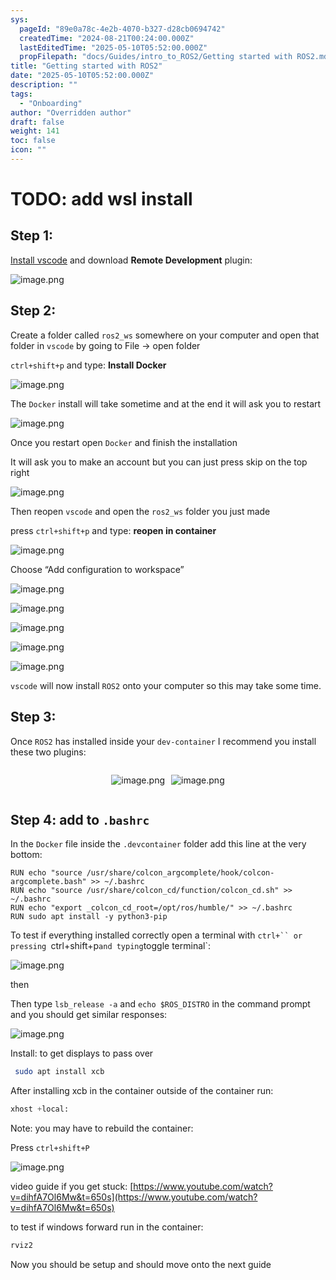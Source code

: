 ```yaml
---
sys:
  pageId: "89e0a78c-4e2b-4070-b327-d28cb0694742"
  createdTime: "2024-08-21T00:24:00.000Z"
  lastEditedTime: "2025-05-10T05:52:00.000Z"
  propFilepath: "docs/Guides/intro_to_ROS2/Getting started with ROS2.md"
title: "Getting started with ROS2"
date: "2025-05-10T05:52:00.000Z"
description: ""
tags:
  - "Onboarding"
author: "Overridden author"
draft: false
weight: 141
toc: false
icon: ""
---
```


# TODO: add wsl install

## Step 1:

[Install vscode](https://code.visualstudio.com/download) and download **Remote Development** plugin:

![image.png](https://prod-files-secure.s3.us-west-2.amazonaws.com/d518164a-d88e-44d1-a4ee-3adb3bd8bce0/efb52993-1881-4a40-b95e-6f020334f022/image.png?X-Amz-Algorithm=AWS4-HMAC-SHA256&X-Amz-Content-Sha256=UNSIGNED-PAYLOAD&X-Amz-Credential=ASIAZI2LB4665772VROF%2F20250619%2Fus-west-2%2Fs3%2Faws4_request&X-Amz-Date=20250619T004259Z&X-Amz-Expires=3600&X-Amz-Security-Token=IQoJb3JpZ2luX2VjELD%2F%2F%2F%2F%2F%2F%2F%2F%2F%2FwEaCXVzLXdlc3QtMiJHMEUCIQCJ5CUhHLNhR4eWVYLE%2BPb4P86%2FMgWlTAI9jUFjwHSM%2FQIge28VXpZN9j5XfSeJ6sdFOoozTBz%2BohM0O5%2FZfENkgFUqiAQImf%2F%2F%2F%2F%2F%2F%2F%2F%2F%2FARAAGgw2Mzc0MjMxODM4MDUiDPnOryBk2hCgO3kthircAxF5MnA0vX%2B2ZvqWsqy7Ez%2FcoygUGrVBW8%2BCI%2FJaiyy%2FvtXjt9wZUYFPxlGTlxwYVGf9%2Bwc2KmBgVxvWk3w6bMnHZICALKKVh2U3dSm5lgnnFtULxjqHghi7jsGlGpzpQqkbl68stzquWUnDhdVSV1jGCzFWRiB5OoNZk89jPTm3SBueoC0vXq9HCTJw58CEPkaHxbDioLAryASUgilVPrFyJgZvkE6755bISdJNf4wdF0p1GHjZdU3LS3oOCqvIskPundnq5h5%2FZH8pfZF9LbR6YddCRnNeV5%2BBpGmAM2NJRuJn2y5ER4X1gx1P%2BBtD2KrtB8wktxTEm8FdVL45ISbsmKrhuSa4c90cDRzfR2NxRo%2FDCOMDa4GzaT7%2BfS1XsgS1zkuqW24GN7aTPAgUJ%2BKjaR%2FszYmqrno4rHBi01Ve9%2Bo6iQBkhP398mDRIij0gHKrizj9bIb%2Fpb6by2NFKH2RnHcK6xJjq7qXWd24wqiI%2ByEVcEEoFZdzPyvJny4p%2BPXc0yu4WXqwKCmu5n9vLh9yEtwJoSzDmoHtwu5e%2B3rQqbCJboactvVi5F298v2MgSs4zYEZ9C7jSa%2BHgGfFHotVgTtzK%2BSg1l0kSdbvq9z52xpVbkb%2F2j2zTazoMJyhzcIGOqUB9qyg70K0%2FQcOfK2e6fN6KXiqzsgzcLjTrPzxHpxU7yDDRG4n7pYvkUB2EYl0irkiqE%2F7WqvjbuZXJYayZMs%2Bjp%2BC5N2itQ%2FWPSwNZygj4NHINZ9L%2BZSmOyj80LOGt%2Bh%2B0fJaTCZOv8e%2FCseplVHgM7Sjlfn1wr%2Feh4%2F2PY5hdW0Rl0pGum0z9FozgwS7pek1Hs1uRfVsIFaPZ0tMgZtI94k1Tn0f&X-Amz-Signature=8b09b9814ef991bcd62e049b469adbbbc853bdc0d2c6ca8357e8360d8fe2560f&X-Amz-SignedHeaders=host&x-amz-checksum-mode=ENABLED&x-id=GetObject)

## Step 2:

Create a folder called `ros2_ws` somewhere on your computer and open that folder in `vscode` by going to File → open folder 

`ctrl+shift+p` and type: **Install Docker**

![image.png](https://prod-files-secure.s3.us-west-2.amazonaws.com/d518164a-d88e-44d1-a4ee-3adb3bd8bce0/2269dc0e-1cd5-47ff-bceb-c04ad9b2eab0/image.png?X-Amz-Algorithm=AWS4-HMAC-SHA256&X-Amz-Content-Sha256=UNSIGNED-PAYLOAD&X-Amz-Credential=ASIAZI2LB4665772VROF%2F20250619%2Fus-west-2%2Fs3%2Faws4_request&X-Amz-Date=20250619T004259Z&X-Amz-Expires=3600&X-Amz-Security-Token=IQoJb3JpZ2luX2VjELD%2F%2F%2F%2F%2F%2F%2F%2F%2F%2FwEaCXVzLXdlc3QtMiJHMEUCIQCJ5CUhHLNhR4eWVYLE%2BPb4P86%2FMgWlTAI9jUFjwHSM%2FQIge28VXpZN9j5XfSeJ6sdFOoozTBz%2BohM0O5%2FZfENkgFUqiAQImf%2F%2F%2F%2F%2F%2F%2F%2F%2F%2FARAAGgw2Mzc0MjMxODM4MDUiDPnOryBk2hCgO3kthircAxF5MnA0vX%2B2ZvqWsqy7Ez%2FcoygUGrVBW8%2BCI%2FJaiyy%2FvtXjt9wZUYFPxlGTlxwYVGf9%2Bwc2KmBgVxvWk3w6bMnHZICALKKVh2U3dSm5lgnnFtULxjqHghi7jsGlGpzpQqkbl68stzquWUnDhdVSV1jGCzFWRiB5OoNZk89jPTm3SBueoC0vXq9HCTJw58CEPkaHxbDioLAryASUgilVPrFyJgZvkE6755bISdJNf4wdF0p1GHjZdU3LS3oOCqvIskPundnq5h5%2FZH8pfZF9LbR6YddCRnNeV5%2BBpGmAM2NJRuJn2y5ER4X1gx1P%2BBtD2KrtB8wktxTEm8FdVL45ISbsmKrhuSa4c90cDRzfR2NxRo%2FDCOMDa4GzaT7%2BfS1XsgS1zkuqW24GN7aTPAgUJ%2BKjaR%2FszYmqrno4rHBi01Ve9%2Bo6iQBkhP398mDRIij0gHKrizj9bIb%2Fpb6by2NFKH2RnHcK6xJjq7qXWd24wqiI%2ByEVcEEoFZdzPyvJny4p%2BPXc0yu4WXqwKCmu5n9vLh9yEtwJoSzDmoHtwu5e%2B3rQqbCJboactvVi5F298v2MgSs4zYEZ9C7jSa%2BHgGfFHotVgTtzK%2BSg1l0kSdbvq9z52xpVbkb%2F2j2zTazoMJyhzcIGOqUB9qyg70K0%2FQcOfK2e6fN6KXiqzsgzcLjTrPzxHpxU7yDDRG4n7pYvkUB2EYl0irkiqE%2F7WqvjbuZXJYayZMs%2Bjp%2BC5N2itQ%2FWPSwNZygj4NHINZ9L%2BZSmOyj80LOGt%2Bh%2B0fJaTCZOv8e%2FCseplVHgM7Sjlfn1wr%2Feh4%2F2PY5hdW0Rl0pGum0z9FozgwS7pek1Hs1uRfVsIFaPZ0tMgZtI94k1Tn0f&X-Amz-Signature=83282af89bdc86b7d2bb13dfc4e1a9dbf30d0f6704d8df41b0892d601fa0cd95&X-Amz-SignedHeaders=host&x-amz-checksum-mode=ENABLED&x-id=GetObject)

The `Docker` install will take sometime and at the end it will ask you to restart

![image.png](https://prod-files-secure.s3.us-west-2.amazonaws.com/d518164a-d88e-44d1-a4ee-3adb3bd8bce0/ed233f78-be33-4b1f-b89c-9c346c0e961e/image.png?X-Amz-Algorithm=AWS4-HMAC-SHA256&X-Amz-Content-Sha256=UNSIGNED-PAYLOAD&X-Amz-Credential=ASIAZI2LB4665772VROF%2F20250619%2Fus-west-2%2Fs3%2Faws4_request&X-Amz-Date=20250619T004259Z&X-Amz-Expires=3600&X-Amz-Security-Token=IQoJb3JpZ2luX2VjELD%2F%2F%2F%2F%2F%2F%2F%2F%2F%2FwEaCXVzLXdlc3QtMiJHMEUCIQCJ5CUhHLNhR4eWVYLE%2BPb4P86%2FMgWlTAI9jUFjwHSM%2FQIge28VXpZN9j5XfSeJ6sdFOoozTBz%2BohM0O5%2FZfENkgFUqiAQImf%2F%2F%2F%2F%2F%2F%2F%2F%2F%2FARAAGgw2Mzc0MjMxODM4MDUiDPnOryBk2hCgO3kthircAxF5MnA0vX%2B2ZvqWsqy7Ez%2FcoygUGrVBW8%2BCI%2FJaiyy%2FvtXjt9wZUYFPxlGTlxwYVGf9%2Bwc2KmBgVxvWk3w6bMnHZICALKKVh2U3dSm5lgnnFtULxjqHghi7jsGlGpzpQqkbl68stzquWUnDhdVSV1jGCzFWRiB5OoNZk89jPTm3SBueoC0vXq9HCTJw58CEPkaHxbDioLAryASUgilVPrFyJgZvkE6755bISdJNf4wdF0p1GHjZdU3LS3oOCqvIskPundnq5h5%2FZH8pfZF9LbR6YddCRnNeV5%2BBpGmAM2NJRuJn2y5ER4X1gx1P%2BBtD2KrtB8wktxTEm8FdVL45ISbsmKrhuSa4c90cDRzfR2NxRo%2FDCOMDa4GzaT7%2BfS1XsgS1zkuqW24GN7aTPAgUJ%2BKjaR%2FszYmqrno4rHBi01Ve9%2Bo6iQBkhP398mDRIij0gHKrizj9bIb%2Fpb6by2NFKH2RnHcK6xJjq7qXWd24wqiI%2ByEVcEEoFZdzPyvJny4p%2BPXc0yu4WXqwKCmu5n9vLh9yEtwJoSzDmoHtwu5e%2B3rQqbCJboactvVi5F298v2MgSs4zYEZ9C7jSa%2BHgGfFHotVgTtzK%2BSg1l0kSdbvq9z52xpVbkb%2F2j2zTazoMJyhzcIGOqUB9qyg70K0%2FQcOfK2e6fN6KXiqzsgzcLjTrPzxHpxU7yDDRG4n7pYvkUB2EYl0irkiqE%2F7WqvjbuZXJYayZMs%2Bjp%2BC5N2itQ%2FWPSwNZygj4NHINZ9L%2BZSmOyj80LOGt%2Bh%2B0fJaTCZOv8e%2FCseplVHgM7Sjlfn1wr%2Feh4%2F2PY5hdW0Rl0pGum0z9FozgwS7pek1Hs1uRfVsIFaPZ0tMgZtI94k1Tn0f&X-Amz-Signature=4efedd51d5b55112655e759500846b11f42e074fb5300db882b88c16485d8e57&X-Amz-SignedHeaders=host&x-amz-checksum-mode=ENABLED&x-id=GetObject)

Once you restart open `Docker` and finish the installation

It will ask you to make an account but you can just press skip on the top right

![image.png](https://prod-files-secure.s3.us-west-2.amazonaws.com/d518164a-d88e-44d1-a4ee-3adb3bd8bce0/21010ad9-1659-4fd9-9f59-9932a09b2a3d/image.png?X-Amz-Algorithm=AWS4-HMAC-SHA256&X-Amz-Content-Sha256=UNSIGNED-PAYLOAD&X-Amz-Credential=ASIAZI2LB4665772VROF%2F20250619%2Fus-west-2%2Fs3%2Faws4_request&X-Amz-Date=20250619T004259Z&X-Amz-Expires=3600&X-Amz-Security-Token=IQoJb3JpZ2luX2VjELD%2F%2F%2F%2F%2F%2F%2F%2F%2F%2FwEaCXVzLXdlc3QtMiJHMEUCIQCJ5CUhHLNhR4eWVYLE%2BPb4P86%2FMgWlTAI9jUFjwHSM%2FQIge28VXpZN9j5XfSeJ6sdFOoozTBz%2BohM0O5%2FZfENkgFUqiAQImf%2F%2F%2F%2F%2F%2F%2F%2F%2F%2FARAAGgw2Mzc0MjMxODM4MDUiDPnOryBk2hCgO3kthircAxF5MnA0vX%2B2ZvqWsqy7Ez%2FcoygUGrVBW8%2BCI%2FJaiyy%2FvtXjt9wZUYFPxlGTlxwYVGf9%2Bwc2KmBgVxvWk3w6bMnHZICALKKVh2U3dSm5lgnnFtULxjqHghi7jsGlGpzpQqkbl68stzquWUnDhdVSV1jGCzFWRiB5OoNZk89jPTm3SBueoC0vXq9HCTJw58CEPkaHxbDioLAryASUgilVPrFyJgZvkE6755bISdJNf4wdF0p1GHjZdU3LS3oOCqvIskPundnq5h5%2FZH8pfZF9LbR6YddCRnNeV5%2BBpGmAM2NJRuJn2y5ER4X1gx1P%2BBtD2KrtB8wktxTEm8FdVL45ISbsmKrhuSa4c90cDRzfR2NxRo%2FDCOMDa4GzaT7%2BfS1XsgS1zkuqW24GN7aTPAgUJ%2BKjaR%2FszYmqrno4rHBi01Ve9%2Bo6iQBkhP398mDRIij0gHKrizj9bIb%2Fpb6by2NFKH2RnHcK6xJjq7qXWd24wqiI%2ByEVcEEoFZdzPyvJny4p%2BPXc0yu4WXqwKCmu5n9vLh9yEtwJoSzDmoHtwu5e%2B3rQqbCJboactvVi5F298v2MgSs4zYEZ9C7jSa%2BHgGfFHotVgTtzK%2BSg1l0kSdbvq9z52xpVbkb%2F2j2zTazoMJyhzcIGOqUB9qyg70K0%2FQcOfK2e6fN6KXiqzsgzcLjTrPzxHpxU7yDDRG4n7pYvkUB2EYl0irkiqE%2F7WqvjbuZXJYayZMs%2Bjp%2BC5N2itQ%2FWPSwNZygj4NHINZ9L%2BZSmOyj80LOGt%2Bh%2B0fJaTCZOv8e%2FCseplVHgM7Sjlfn1wr%2Feh4%2F2PY5hdW0Rl0pGum0z9FozgwS7pek1Hs1uRfVsIFaPZ0tMgZtI94k1Tn0f&X-Amz-Signature=145636d0e45897542a33e87f819739479d896b64be649e4c5784251ac90a4b7d&X-Amz-SignedHeaders=host&x-amz-checksum-mode=ENABLED&x-id=GetObject)

Then reopen `vscode` and open the `ros2_ws` folder you just made

press `ctrl+shift+p` and type: **reopen in container**

![image.png](https://prod-files-secure.s3.us-west-2.amazonaws.com/d518164a-d88e-44d1-a4ee-3adb3bd8bce0/4e93b8c2-41ad-488c-8095-c74205196118/image.png?X-Amz-Algorithm=AWS4-HMAC-SHA256&X-Amz-Content-Sha256=UNSIGNED-PAYLOAD&X-Amz-Credential=ASIAZI2LB4665772VROF%2F20250619%2Fus-west-2%2Fs3%2Faws4_request&X-Amz-Date=20250619T004259Z&X-Amz-Expires=3600&X-Amz-Security-Token=IQoJb3JpZ2luX2VjELD%2F%2F%2F%2F%2F%2F%2F%2F%2F%2FwEaCXVzLXdlc3QtMiJHMEUCIQCJ5CUhHLNhR4eWVYLE%2BPb4P86%2FMgWlTAI9jUFjwHSM%2FQIge28VXpZN9j5XfSeJ6sdFOoozTBz%2BohM0O5%2FZfENkgFUqiAQImf%2F%2F%2F%2F%2F%2F%2F%2F%2F%2FARAAGgw2Mzc0MjMxODM4MDUiDPnOryBk2hCgO3kthircAxF5MnA0vX%2B2ZvqWsqy7Ez%2FcoygUGrVBW8%2BCI%2FJaiyy%2FvtXjt9wZUYFPxlGTlxwYVGf9%2Bwc2KmBgVxvWk3w6bMnHZICALKKVh2U3dSm5lgnnFtULxjqHghi7jsGlGpzpQqkbl68stzquWUnDhdVSV1jGCzFWRiB5OoNZk89jPTm3SBueoC0vXq9HCTJw58CEPkaHxbDioLAryASUgilVPrFyJgZvkE6755bISdJNf4wdF0p1GHjZdU3LS3oOCqvIskPundnq5h5%2FZH8pfZF9LbR6YddCRnNeV5%2BBpGmAM2NJRuJn2y5ER4X1gx1P%2BBtD2KrtB8wktxTEm8FdVL45ISbsmKrhuSa4c90cDRzfR2NxRo%2FDCOMDa4GzaT7%2BfS1XsgS1zkuqW24GN7aTPAgUJ%2BKjaR%2FszYmqrno4rHBi01Ve9%2Bo6iQBkhP398mDRIij0gHKrizj9bIb%2Fpb6by2NFKH2RnHcK6xJjq7qXWd24wqiI%2ByEVcEEoFZdzPyvJny4p%2BPXc0yu4WXqwKCmu5n9vLh9yEtwJoSzDmoHtwu5e%2B3rQqbCJboactvVi5F298v2MgSs4zYEZ9C7jSa%2BHgGfFHotVgTtzK%2BSg1l0kSdbvq9z52xpVbkb%2F2j2zTazoMJyhzcIGOqUB9qyg70K0%2FQcOfK2e6fN6KXiqzsgzcLjTrPzxHpxU7yDDRG4n7pYvkUB2EYl0irkiqE%2F7WqvjbuZXJYayZMs%2Bjp%2BC5N2itQ%2FWPSwNZygj4NHINZ9L%2BZSmOyj80LOGt%2Bh%2B0fJaTCZOv8e%2FCseplVHgM7Sjlfn1wr%2Feh4%2F2PY5hdW0Rl0pGum0z9FozgwS7pek1Hs1uRfVsIFaPZ0tMgZtI94k1Tn0f&X-Amz-Signature=2ac7ededa2b3699b457da6371ce47ffd73de9d827f72a21c4e413379a6315564&X-Amz-SignedHeaders=host&x-amz-checksum-mode=ENABLED&x-id=GetObject)

Choose “Add configuration to workspace”

![image.png](https://prod-files-secure.s3.us-west-2.amazonaws.com/d518164a-d88e-44d1-a4ee-3adb3bd8bce0/9560b282-5060-4989-ba37-97e7b2c22476/image.png?X-Amz-Algorithm=AWS4-HMAC-SHA256&X-Amz-Content-Sha256=UNSIGNED-PAYLOAD&X-Amz-Credential=ASIAZI2LB4665772VROF%2F20250619%2Fus-west-2%2Fs3%2Faws4_request&X-Amz-Date=20250619T004259Z&X-Amz-Expires=3600&X-Amz-Security-Token=IQoJb3JpZ2luX2VjELD%2F%2F%2F%2F%2F%2F%2F%2F%2F%2FwEaCXVzLXdlc3QtMiJHMEUCIQCJ5CUhHLNhR4eWVYLE%2BPb4P86%2FMgWlTAI9jUFjwHSM%2FQIge28VXpZN9j5XfSeJ6sdFOoozTBz%2BohM0O5%2FZfENkgFUqiAQImf%2F%2F%2F%2F%2F%2F%2F%2F%2F%2FARAAGgw2Mzc0MjMxODM4MDUiDPnOryBk2hCgO3kthircAxF5MnA0vX%2B2ZvqWsqy7Ez%2FcoygUGrVBW8%2BCI%2FJaiyy%2FvtXjt9wZUYFPxlGTlxwYVGf9%2Bwc2KmBgVxvWk3w6bMnHZICALKKVh2U3dSm5lgnnFtULxjqHghi7jsGlGpzpQqkbl68stzquWUnDhdVSV1jGCzFWRiB5OoNZk89jPTm3SBueoC0vXq9HCTJw58CEPkaHxbDioLAryASUgilVPrFyJgZvkE6755bISdJNf4wdF0p1GHjZdU3LS3oOCqvIskPundnq5h5%2FZH8pfZF9LbR6YddCRnNeV5%2BBpGmAM2NJRuJn2y5ER4X1gx1P%2BBtD2KrtB8wktxTEm8FdVL45ISbsmKrhuSa4c90cDRzfR2NxRo%2FDCOMDa4GzaT7%2BfS1XsgS1zkuqW24GN7aTPAgUJ%2BKjaR%2FszYmqrno4rHBi01Ve9%2Bo6iQBkhP398mDRIij0gHKrizj9bIb%2Fpb6by2NFKH2RnHcK6xJjq7qXWd24wqiI%2ByEVcEEoFZdzPyvJny4p%2BPXc0yu4WXqwKCmu5n9vLh9yEtwJoSzDmoHtwu5e%2B3rQqbCJboactvVi5F298v2MgSs4zYEZ9C7jSa%2BHgGfFHotVgTtzK%2BSg1l0kSdbvq9z52xpVbkb%2F2j2zTazoMJyhzcIGOqUB9qyg70K0%2FQcOfK2e6fN6KXiqzsgzcLjTrPzxHpxU7yDDRG4n7pYvkUB2EYl0irkiqE%2F7WqvjbuZXJYayZMs%2Bjp%2BC5N2itQ%2FWPSwNZygj4NHINZ9L%2BZSmOyj80LOGt%2Bh%2B0fJaTCZOv8e%2FCseplVHgM7Sjlfn1wr%2Feh4%2F2PY5hdW0Rl0pGum0z9FozgwS7pek1Hs1uRfVsIFaPZ0tMgZtI94k1Tn0f&X-Amz-Signature=a8e6bb4a1add7ca4bfd38c979a71507e25bc77205f1b3bb2dacf7a598fd99429&X-Amz-SignedHeaders=host&x-amz-checksum-mode=ENABLED&x-id=GetObject)

![image.png](https://prod-files-secure.s3.us-west-2.amazonaws.com/d518164a-d88e-44d1-a4ee-3adb3bd8bce0/2ee63f81-886b-48e8-a553-dc6e5eac99e4/image.png?X-Amz-Algorithm=AWS4-HMAC-SHA256&X-Amz-Content-Sha256=UNSIGNED-PAYLOAD&X-Amz-Credential=ASIAZI2LB4665772VROF%2F20250619%2Fus-west-2%2Fs3%2Faws4_request&X-Amz-Date=20250619T004259Z&X-Amz-Expires=3600&X-Amz-Security-Token=IQoJb3JpZ2luX2VjELD%2F%2F%2F%2F%2F%2F%2F%2F%2F%2FwEaCXVzLXdlc3QtMiJHMEUCIQCJ5CUhHLNhR4eWVYLE%2BPb4P86%2FMgWlTAI9jUFjwHSM%2FQIge28VXpZN9j5XfSeJ6sdFOoozTBz%2BohM0O5%2FZfENkgFUqiAQImf%2F%2F%2F%2F%2F%2F%2F%2F%2F%2FARAAGgw2Mzc0MjMxODM4MDUiDPnOryBk2hCgO3kthircAxF5MnA0vX%2B2ZvqWsqy7Ez%2FcoygUGrVBW8%2BCI%2FJaiyy%2FvtXjt9wZUYFPxlGTlxwYVGf9%2Bwc2KmBgVxvWk3w6bMnHZICALKKVh2U3dSm5lgnnFtULxjqHghi7jsGlGpzpQqkbl68stzquWUnDhdVSV1jGCzFWRiB5OoNZk89jPTm3SBueoC0vXq9HCTJw58CEPkaHxbDioLAryASUgilVPrFyJgZvkE6755bISdJNf4wdF0p1GHjZdU3LS3oOCqvIskPundnq5h5%2FZH8pfZF9LbR6YddCRnNeV5%2BBpGmAM2NJRuJn2y5ER4X1gx1P%2BBtD2KrtB8wktxTEm8FdVL45ISbsmKrhuSa4c90cDRzfR2NxRo%2FDCOMDa4GzaT7%2BfS1XsgS1zkuqW24GN7aTPAgUJ%2BKjaR%2FszYmqrno4rHBi01Ve9%2Bo6iQBkhP398mDRIij0gHKrizj9bIb%2Fpb6by2NFKH2RnHcK6xJjq7qXWd24wqiI%2ByEVcEEoFZdzPyvJny4p%2BPXc0yu4WXqwKCmu5n9vLh9yEtwJoSzDmoHtwu5e%2B3rQqbCJboactvVi5F298v2MgSs4zYEZ9C7jSa%2BHgGfFHotVgTtzK%2BSg1l0kSdbvq9z52xpVbkb%2F2j2zTazoMJyhzcIGOqUB9qyg70K0%2FQcOfK2e6fN6KXiqzsgzcLjTrPzxHpxU7yDDRG4n7pYvkUB2EYl0irkiqE%2F7WqvjbuZXJYayZMs%2Bjp%2BC5N2itQ%2FWPSwNZygj4NHINZ9L%2BZSmOyj80LOGt%2Bh%2B0fJaTCZOv8e%2FCseplVHgM7Sjlfn1wr%2Feh4%2F2PY5hdW0Rl0pGum0z9FozgwS7pek1Hs1uRfVsIFaPZ0tMgZtI94k1Tn0f&X-Amz-Signature=213da26e9eb8a3bb2b6674411f23c2ed3e0af0e55f2136cfb0e0a67bdabda433&X-Amz-SignedHeaders=host&x-amz-checksum-mode=ENABLED&x-id=GetObject)

![image.png](https://prod-files-secure.s3.us-west-2.amazonaws.com/d518164a-d88e-44d1-a4ee-3adb3bd8bce0/ae1580b2-b048-407e-aed9-b584224a7a04/image.png?X-Amz-Algorithm=AWS4-HMAC-SHA256&X-Amz-Content-Sha256=UNSIGNED-PAYLOAD&X-Amz-Credential=ASIAZI2LB4665772VROF%2F20250619%2Fus-west-2%2Fs3%2Faws4_request&X-Amz-Date=20250619T004259Z&X-Amz-Expires=3600&X-Amz-Security-Token=IQoJb3JpZ2luX2VjELD%2F%2F%2F%2F%2F%2F%2F%2F%2F%2FwEaCXVzLXdlc3QtMiJHMEUCIQCJ5CUhHLNhR4eWVYLE%2BPb4P86%2FMgWlTAI9jUFjwHSM%2FQIge28VXpZN9j5XfSeJ6sdFOoozTBz%2BohM0O5%2FZfENkgFUqiAQImf%2F%2F%2F%2F%2F%2F%2F%2F%2F%2FARAAGgw2Mzc0MjMxODM4MDUiDPnOryBk2hCgO3kthircAxF5MnA0vX%2B2ZvqWsqy7Ez%2FcoygUGrVBW8%2BCI%2FJaiyy%2FvtXjt9wZUYFPxlGTlxwYVGf9%2Bwc2KmBgVxvWk3w6bMnHZICALKKVh2U3dSm5lgnnFtULxjqHghi7jsGlGpzpQqkbl68stzquWUnDhdVSV1jGCzFWRiB5OoNZk89jPTm3SBueoC0vXq9HCTJw58CEPkaHxbDioLAryASUgilVPrFyJgZvkE6755bISdJNf4wdF0p1GHjZdU3LS3oOCqvIskPundnq5h5%2FZH8pfZF9LbR6YddCRnNeV5%2BBpGmAM2NJRuJn2y5ER4X1gx1P%2BBtD2KrtB8wktxTEm8FdVL45ISbsmKrhuSa4c90cDRzfR2NxRo%2FDCOMDa4GzaT7%2BfS1XsgS1zkuqW24GN7aTPAgUJ%2BKjaR%2FszYmqrno4rHBi01Ve9%2Bo6iQBkhP398mDRIij0gHKrizj9bIb%2Fpb6by2NFKH2RnHcK6xJjq7qXWd24wqiI%2ByEVcEEoFZdzPyvJny4p%2BPXc0yu4WXqwKCmu5n9vLh9yEtwJoSzDmoHtwu5e%2B3rQqbCJboactvVi5F298v2MgSs4zYEZ9C7jSa%2BHgGfFHotVgTtzK%2BSg1l0kSdbvq9z52xpVbkb%2F2j2zTazoMJyhzcIGOqUB9qyg70K0%2FQcOfK2e6fN6KXiqzsgzcLjTrPzxHpxU7yDDRG4n7pYvkUB2EYl0irkiqE%2F7WqvjbuZXJYayZMs%2Bjp%2BC5N2itQ%2FWPSwNZygj4NHINZ9L%2BZSmOyj80LOGt%2Bh%2B0fJaTCZOv8e%2FCseplVHgM7Sjlfn1wr%2Feh4%2F2PY5hdW0Rl0pGum0z9FozgwS7pek1Hs1uRfVsIFaPZ0tMgZtI94k1Tn0f&X-Amz-Signature=6d1f489cc1d3f300296d15aa9b2ee58d00b57ab4b4475216000c44db76ecbbb8&X-Amz-SignedHeaders=host&x-amz-checksum-mode=ENABLED&x-id=GetObject)

![image.png](https://prod-files-secure.s3.us-west-2.amazonaws.com/d518164a-d88e-44d1-a4ee-3adb3bd8bce0/53255b28-f75e-430f-b9e3-c0ac8577e42b/image.png?X-Amz-Algorithm=AWS4-HMAC-SHA256&X-Amz-Content-Sha256=UNSIGNED-PAYLOAD&X-Amz-Credential=ASIAZI2LB4665772VROF%2F20250619%2Fus-west-2%2Fs3%2Faws4_request&X-Amz-Date=20250619T004259Z&X-Amz-Expires=3600&X-Amz-Security-Token=IQoJb3JpZ2luX2VjELD%2F%2F%2F%2F%2F%2F%2F%2F%2F%2FwEaCXVzLXdlc3QtMiJHMEUCIQCJ5CUhHLNhR4eWVYLE%2BPb4P86%2FMgWlTAI9jUFjwHSM%2FQIge28VXpZN9j5XfSeJ6sdFOoozTBz%2BohM0O5%2FZfENkgFUqiAQImf%2F%2F%2F%2F%2F%2F%2F%2F%2F%2FARAAGgw2Mzc0MjMxODM4MDUiDPnOryBk2hCgO3kthircAxF5MnA0vX%2B2ZvqWsqy7Ez%2FcoygUGrVBW8%2BCI%2FJaiyy%2FvtXjt9wZUYFPxlGTlxwYVGf9%2Bwc2KmBgVxvWk3w6bMnHZICALKKVh2U3dSm5lgnnFtULxjqHghi7jsGlGpzpQqkbl68stzquWUnDhdVSV1jGCzFWRiB5OoNZk89jPTm3SBueoC0vXq9HCTJw58CEPkaHxbDioLAryASUgilVPrFyJgZvkE6755bISdJNf4wdF0p1GHjZdU3LS3oOCqvIskPundnq5h5%2FZH8pfZF9LbR6YddCRnNeV5%2BBpGmAM2NJRuJn2y5ER4X1gx1P%2BBtD2KrtB8wktxTEm8FdVL45ISbsmKrhuSa4c90cDRzfR2NxRo%2FDCOMDa4GzaT7%2BfS1XsgS1zkuqW24GN7aTPAgUJ%2BKjaR%2FszYmqrno4rHBi01Ve9%2Bo6iQBkhP398mDRIij0gHKrizj9bIb%2Fpb6by2NFKH2RnHcK6xJjq7qXWd24wqiI%2ByEVcEEoFZdzPyvJny4p%2BPXc0yu4WXqwKCmu5n9vLh9yEtwJoSzDmoHtwu5e%2B3rQqbCJboactvVi5F298v2MgSs4zYEZ9C7jSa%2BHgGfFHotVgTtzK%2BSg1l0kSdbvq9z52xpVbkb%2F2j2zTazoMJyhzcIGOqUB9qyg70K0%2FQcOfK2e6fN6KXiqzsgzcLjTrPzxHpxU7yDDRG4n7pYvkUB2EYl0irkiqE%2F7WqvjbuZXJYayZMs%2Bjp%2BC5N2itQ%2FWPSwNZygj4NHINZ9L%2BZSmOyj80LOGt%2Bh%2B0fJaTCZOv8e%2FCseplVHgM7Sjlfn1wr%2Feh4%2F2PY5hdW0Rl0pGum0z9FozgwS7pek1Hs1uRfVsIFaPZ0tMgZtI94k1Tn0f&X-Amz-Signature=4aef9cfb80e34ce86ce0057aa9377da62d2af3c81577662c5e6d151cc748f44a&X-Amz-SignedHeaders=host&x-amz-checksum-mode=ENABLED&x-id=GetObject)

![image.png](https://prod-files-secure.s3.us-west-2.amazonaws.com/d518164a-d88e-44d1-a4ee-3adb3bd8bce0/7c562767-5af9-4ffb-97d1-327bcdf4ee00/image.png?X-Amz-Algorithm=AWS4-HMAC-SHA256&X-Amz-Content-Sha256=UNSIGNED-PAYLOAD&X-Amz-Credential=ASIAZI2LB4665772VROF%2F20250619%2Fus-west-2%2Fs3%2Faws4_request&X-Amz-Date=20250619T004259Z&X-Amz-Expires=3600&X-Amz-Security-Token=IQoJb3JpZ2luX2VjELD%2F%2F%2F%2F%2F%2F%2F%2F%2F%2FwEaCXVzLXdlc3QtMiJHMEUCIQCJ5CUhHLNhR4eWVYLE%2BPb4P86%2FMgWlTAI9jUFjwHSM%2FQIge28VXpZN9j5XfSeJ6sdFOoozTBz%2BohM0O5%2FZfENkgFUqiAQImf%2F%2F%2F%2F%2F%2F%2F%2F%2F%2FARAAGgw2Mzc0MjMxODM4MDUiDPnOryBk2hCgO3kthircAxF5MnA0vX%2B2ZvqWsqy7Ez%2FcoygUGrVBW8%2BCI%2FJaiyy%2FvtXjt9wZUYFPxlGTlxwYVGf9%2Bwc2KmBgVxvWk3w6bMnHZICALKKVh2U3dSm5lgnnFtULxjqHghi7jsGlGpzpQqkbl68stzquWUnDhdVSV1jGCzFWRiB5OoNZk89jPTm3SBueoC0vXq9HCTJw58CEPkaHxbDioLAryASUgilVPrFyJgZvkE6755bISdJNf4wdF0p1GHjZdU3LS3oOCqvIskPundnq5h5%2FZH8pfZF9LbR6YddCRnNeV5%2BBpGmAM2NJRuJn2y5ER4X1gx1P%2BBtD2KrtB8wktxTEm8FdVL45ISbsmKrhuSa4c90cDRzfR2NxRo%2FDCOMDa4GzaT7%2BfS1XsgS1zkuqW24GN7aTPAgUJ%2BKjaR%2FszYmqrno4rHBi01Ve9%2Bo6iQBkhP398mDRIij0gHKrizj9bIb%2Fpb6by2NFKH2RnHcK6xJjq7qXWd24wqiI%2ByEVcEEoFZdzPyvJny4p%2BPXc0yu4WXqwKCmu5n9vLh9yEtwJoSzDmoHtwu5e%2B3rQqbCJboactvVi5F298v2MgSs4zYEZ9C7jSa%2BHgGfFHotVgTtzK%2BSg1l0kSdbvq9z52xpVbkb%2F2j2zTazoMJyhzcIGOqUB9qyg70K0%2FQcOfK2e6fN6KXiqzsgzcLjTrPzxHpxU7yDDRG4n7pYvkUB2EYl0irkiqE%2F7WqvjbuZXJYayZMs%2Bjp%2BC5N2itQ%2FWPSwNZygj4NHINZ9L%2BZSmOyj80LOGt%2Bh%2B0fJaTCZOv8e%2FCseplVHgM7Sjlfn1wr%2Feh4%2F2PY5hdW0Rl0pGum0z9FozgwS7pek1Hs1uRfVsIFaPZ0tMgZtI94k1Tn0f&X-Amz-Signature=10d9a0c9b323c618d41f8acd834349ec305f63e82bb6c09b50123f99e9fd8c19&X-Amz-SignedHeaders=host&x-amz-checksum-mode=ENABLED&x-id=GetObject)

`vscode` will now install `ROS2` onto your computer so this may take some time.

## Step 3:

Once `ROS2` has installed inside your `dev-container` I recommend you install these two plugins:

<div style="display: flex;flex-direction: row; column-gap:10px; max-width: 630px;justify-content: center;">
<div>

![image.png](https://prod-files-secure.s3.us-west-2.amazonaws.com/d518164a-d88e-44d1-a4ee-3adb3bd8bce0/3fc3d550-5a54-4ba1-ba6b-faa01cdb7369/image.png?X-Amz-Algorithm=AWS4-HMAC-SHA256&X-Amz-Content-Sha256=UNSIGNED-PAYLOAD&X-Amz-Credential=ASIAZI2LB4666EDJANYB%2F20250619%2Fus-west-2%2Fs3%2Faws4_request&X-Amz-Date=20250619T004303Z&X-Amz-Expires=3600&X-Amz-Security-Token=IQoJb3JpZ2luX2VjELD%2F%2F%2F%2F%2F%2F%2F%2F%2F%2FwEaCXVzLXdlc3QtMiJIMEYCIQCcQ4mfMlKfz%2FtB0SICQ2DltoonilPFzgpZIm2lOuywqAIhAImT7SrTGCwSZIZpGtD%2BzkwzRJ5RbQjKvpnVhpq3kV%2BVKogECJn%2F%2F%2F%2F%2F%2F%2F%2F%2F%2FwEQABoMNjM3NDIzMTgzODA1IgztT98jubpQ9UAdb9Mq3APQEPdxhxlHD%2FWXk1t3OfjcQP2qDfPZf3%2BNeltxAx6JbsGQ5oUtjw6Oj6cSLWj9qz3%2FKYVgiIhTa4mfH89RvHnO6Ubz696PY3g%2BQYEPrRYl5FvVaxciCDgs2zxE%2FfjKC5mjpOfHcoBAGxM5Vwpbm4rI5y2RX47%2FIEnr9bp%2FSNZGWiby4nDZfLaPAQy75G2O%2B497%2FV9pD8zjsbeBZMXKCJMP832GY5Ry%2BGtBuBsH8l2N8sHOCGsO37cOa4e23jzkclO%2BQ35nlrm2MhWilAuCtmweCNxiT3OOPCsWI7z%2BnUvHVg9Afpdy9bxCDHLvyIkG8ITQVUDF1SnHmhhS6bNZ3vk%2FqM71afFHB7Z%2Bu1xf9Xj3xCjHByHHE4PZMQPmqrmS7T6%2Buyaoif5L656m14giLOgbp2JunNyqicIyNNkpPPSUVhFBOQYyM6Q07tkvDXdURA0gCetAzP0tNpQd%2FzUpRdENlpqmZEJ6qdc4NLolnIQGznxO6ztZzU1KTqrOhVn1SbwXzWts65Dp%2BXeLazd2ikvyXWVvJmyEDK6TDOMZRdJBzVNa4m6i1tNQit1gAVkyCgYZJZ4z%2FOTNhdtBblk0IYHzqYclqR5t0v7Vq0TiWqqk7RYtWAOcT1suy2bJTzCGoc3CBjqkAfovtejb6Z9ch1IJOYGT67YKxgXiH5ngzSdfZzebyEyKqrNhZ4MpD4yjsWMS3Fa2SNHoa6utdP8nYx1D3zYnKY%2FKNjrswowAsqSTmnjQ48w2K4B4gcT%2BhL5hfP5vvdbbRuGDGvTu40%2BxhYcNcASnGzXjkwiseWrb9oEll6Oeyp5lf1Ff%2FBoZEF4SUvk1IgaSEAxxVbgXA2W6m3QsZJd4qrwPW8Ve&X-Amz-Signature=674e4d83e71c8b558c4558876e32b4f0de59a014167d1b2fb5a88764c6d493f5&X-Amz-SignedHeaders=host&x-amz-checksum-mode=ENABLED&x-id=GetObject)

</div>
<div>

![image.png](https://prod-files-secure.s3.us-west-2.amazonaws.com/d518164a-d88e-44d1-a4ee-3adb3bd8bce0/d994cc66-13c2-4093-a5a3-f84cf4601a82/image.png?X-Amz-Algorithm=AWS4-HMAC-SHA256&X-Amz-Content-Sha256=UNSIGNED-PAYLOAD&X-Amz-Credential=ASIAZI2LB4665TBKZ7ZG%2F20250619%2Fus-west-2%2Fs3%2Faws4_request&X-Amz-Date=20250619T004304Z&X-Amz-Expires=3600&X-Amz-Security-Token=IQoJb3JpZ2luX2VjELD%2F%2F%2F%2F%2F%2F%2F%2F%2F%2FwEaCXVzLXdlc3QtMiJHMEUCIF4eGQhYTawEf6xjToOyqxnX1aQGKEXYYse1acS44X0SAiEA6B5BFwc1VL%2FeEm4Ft8QvLUP%2FLWzNdSwkHOQvg%2BbOmMUqiAQImf%2F%2F%2F%2F%2F%2F%2F%2F%2F%2FARAAGgw2Mzc0MjMxODM4MDUiDDOWjAP0SMh0LkkywircA%2FCIknfx%2FPlSVIeGAMFiyrQ7XHQGowhxefMTJq%2B%2FNHoM6AV%2FCloGt1WLxG%2FGc%2BnrdebMtSrtxR%2BFXEjdGUEW071F0fNiP5TQ%2F1Dki%2BZIr4lTJ8sXNw5G0Jj3oiiQgLQ%2F892Xyqt7XyaSWk4v70iXuPayl314bBq%2B%2Fg4fTuF%2FHa4LM0vwjFDtnq55I6sUCI2ifUxNOvCO502j%2FSLhJmVyA8whHVU1IMP1aM6PNTyNi27qnW6%2F7Fa1NeBHBZbRRvf7p54GTeFm5Safy42czJX6h2RSftglJd%2FPfxRkFqJhSmonUjm4nlTq6BRwR0U%2Fo4V6C4B5vv4eYOTO3gxSw00NAEFuUQIBUK%2FP24rjhHnY3dPkDRkv%2FSr43tVgN24c5N9SlLWO88Bk3pKtoqCpoQ30EwkL2nb1J1YdPYTAfF47NTFiRA2PNudzaCsuvq%2F6TFkDG4x9ixMi6Wso%2FTFUUUtQ3UwVa7nEYjc0BHOzSIQ5n2SkrGDQG54VJNpIBjcsheTUGpxt5aA4fpXfiyEVndOhN4BLjZt6BbVsdXplYCa3RBD1B8araoVMpjtbNHN6CJsWjIGEEt%2FEiE2nnCQli1pHuifzBHGzkm9TvAPG2jOKF%2BBZgxxo0zL1VbGbw9uqMIyhzcIGOqUBQPIZMtQRFQK3zzfxH4Af0V2SqRai%2BUUHJbOLGZ06Jwf9t7zjrknnxmdGF8LwKjq%2F14RWss3YNHSjQHJF%2F8Z1GgWaJextIvRGk8py3KJ0srfEs8TVIbY13gf00bnCyoIK3XDivuS9bwdKthaMOTrGYFRiTI%2BYGwal7OpI%2BKa3qCJkkvOJ7JlGxI%2FHkcw7GXMo1MNDge2PhKMZyMRjG%2BV%2BZkUji5YZ&X-Amz-Signature=e9b4e60b02b226f182d7dfdc93a364ee6f8a2e35554823bd860d6a400d067b0e&X-Amz-SignedHeaders=host&x-amz-checksum-mode=ENABLED&x-id=GetObject)

</div>
</div>

## Step 4: add to `.bashrc`

In the `Docker` file inside the `.devcontainer` folder add this line at the very bottom: 

```docker
RUN echo "source /usr/share/colcon_argcomplete/hook/colcon-argcomplete.bash" >> ~/.bashrc
RUN echo "source /usr/share/colcon_cd/function/colcon_cd.sh" >> ~/.bashrc
RUN echo "export _colcon_cd_root=/opt/ros/humble/" >> ~/.bashrc
RUN sudo apt install -y python3-pip 
```

To test if everything installed correctly open a terminal with `ctrl+`` or pressing `ctrl+shift+p` and typing `toggle terminal`:

![image.png](https://prod-files-secure.s3.us-west-2.amazonaws.com/d518164a-d88e-44d1-a4ee-3adb3bd8bce0/6a4943d8-b04e-4c02-9a58-775f3384d1a5/image.png?X-Amz-Algorithm=AWS4-HMAC-SHA256&X-Amz-Content-Sha256=UNSIGNED-PAYLOAD&X-Amz-Credential=ASIAZI2LB4665772VROF%2F20250619%2Fus-west-2%2Fs3%2Faws4_request&X-Amz-Date=20250619T004259Z&X-Amz-Expires=3600&X-Amz-Security-Token=IQoJb3JpZ2luX2VjELD%2F%2F%2F%2F%2F%2F%2F%2F%2F%2FwEaCXVzLXdlc3QtMiJHMEUCIQCJ5CUhHLNhR4eWVYLE%2BPb4P86%2FMgWlTAI9jUFjwHSM%2FQIge28VXpZN9j5XfSeJ6sdFOoozTBz%2BohM0O5%2FZfENkgFUqiAQImf%2F%2F%2F%2F%2F%2F%2F%2F%2F%2FARAAGgw2Mzc0MjMxODM4MDUiDPnOryBk2hCgO3kthircAxF5MnA0vX%2B2ZvqWsqy7Ez%2FcoygUGrVBW8%2BCI%2FJaiyy%2FvtXjt9wZUYFPxlGTlxwYVGf9%2Bwc2KmBgVxvWk3w6bMnHZICALKKVh2U3dSm5lgnnFtULxjqHghi7jsGlGpzpQqkbl68stzquWUnDhdVSV1jGCzFWRiB5OoNZk89jPTm3SBueoC0vXq9HCTJw58CEPkaHxbDioLAryASUgilVPrFyJgZvkE6755bISdJNf4wdF0p1GHjZdU3LS3oOCqvIskPundnq5h5%2FZH8pfZF9LbR6YddCRnNeV5%2BBpGmAM2NJRuJn2y5ER4X1gx1P%2BBtD2KrtB8wktxTEm8FdVL45ISbsmKrhuSa4c90cDRzfR2NxRo%2FDCOMDa4GzaT7%2BfS1XsgS1zkuqW24GN7aTPAgUJ%2BKjaR%2FszYmqrno4rHBi01Ve9%2Bo6iQBkhP398mDRIij0gHKrizj9bIb%2Fpb6by2NFKH2RnHcK6xJjq7qXWd24wqiI%2ByEVcEEoFZdzPyvJny4p%2BPXc0yu4WXqwKCmu5n9vLh9yEtwJoSzDmoHtwu5e%2B3rQqbCJboactvVi5F298v2MgSs4zYEZ9C7jSa%2BHgGfFHotVgTtzK%2BSg1l0kSdbvq9z52xpVbkb%2F2j2zTazoMJyhzcIGOqUB9qyg70K0%2FQcOfK2e6fN6KXiqzsgzcLjTrPzxHpxU7yDDRG4n7pYvkUB2EYl0irkiqE%2F7WqvjbuZXJYayZMs%2Bjp%2BC5N2itQ%2FWPSwNZygj4NHINZ9L%2BZSmOyj80LOGt%2Bh%2B0fJaTCZOv8e%2FCseplVHgM7Sjlfn1wr%2Feh4%2F2PY5hdW0Rl0pGum0z9FozgwS7pek1Hs1uRfVsIFaPZ0tMgZtI94k1Tn0f&X-Amz-Signature=d88d65dc1e536f559e3136c6ee8ddc377fc71c02689b14ba62d4ae1c93949c5a&X-Amz-SignedHeaders=host&x-amz-checksum-mode=ENABLED&x-id=GetObject)

then 

Then type `lsb_release -a` and `echo $ROS_DISTRO` in the command prompt and you should get similar responses:

![image.png](https://prod-files-secure.s3.us-west-2.amazonaws.com/d518164a-d88e-44d1-a4ee-3adb3bd8bce0/3e635dec-a805-4e85-8b9e-d000e5b71a4e/image.png?X-Amz-Algorithm=AWS4-HMAC-SHA256&X-Amz-Content-Sha256=UNSIGNED-PAYLOAD&X-Amz-Credential=ASIAZI2LB4665772VROF%2F20250619%2Fus-west-2%2Fs3%2Faws4_request&X-Amz-Date=20250619T004259Z&X-Amz-Expires=3600&X-Amz-Security-Token=IQoJb3JpZ2luX2VjELD%2F%2F%2F%2F%2F%2F%2F%2F%2F%2FwEaCXVzLXdlc3QtMiJHMEUCIQCJ5CUhHLNhR4eWVYLE%2BPb4P86%2FMgWlTAI9jUFjwHSM%2FQIge28VXpZN9j5XfSeJ6sdFOoozTBz%2BohM0O5%2FZfENkgFUqiAQImf%2F%2F%2F%2F%2F%2F%2F%2F%2F%2FARAAGgw2Mzc0MjMxODM4MDUiDPnOryBk2hCgO3kthircAxF5MnA0vX%2B2ZvqWsqy7Ez%2FcoygUGrVBW8%2BCI%2FJaiyy%2FvtXjt9wZUYFPxlGTlxwYVGf9%2Bwc2KmBgVxvWk3w6bMnHZICALKKVh2U3dSm5lgnnFtULxjqHghi7jsGlGpzpQqkbl68stzquWUnDhdVSV1jGCzFWRiB5OoNZk89jPTm3SBueoC0vXq9HCTJw58CEPkaHxbDioLAryASUgilVPrFyJgZvkE6755bISdJNf4wdF0p1GHjZdU3LS3oOCqvIskPundnq5h5%2FZH8pfZF9LbR6YddCRnNeV5%2BBpGmAM2NJRuJn2y5ER4X1gx1P%2BBtD2KrtB8wktxTEm8FdVL45ISbsmKrhuSa4c90cDRzfR2NxRo%2FDCOMDa4GzaT7%2BfS1XsgS1zkuqW24GN7aTPAgUJ%2BKjaR%2FszYmqrno4rHBi01Ve9%2Bo6iQBkhP398mDRIij0gHKrizj9bIb%2Fpb6by2NFKH2RnHcK6xJjq7qXWd24wqiI%2ByEVcEEoFZdzPyvJny4p%2BPXc0yu4WXqwKCmu5n9vLh9yEtwJoSzDmoHtwu5e%2B3rQqbCJboactvVi5F298v2MgSs4zYEZ9C7jSa%2BHgGfFHotVgTtzK%2BSg1l0kSdbvq9z52xpVbkb%2F2j2zTazoMJyhzcIGOqUB9qyg70K0%2FQcOfK2e6fN6KXiqzsgzcLjTrPzxHpxU7yDDRG4n7pYvkUB2EYl0irkiqE%2F7WqvjbuZXJYayZMs%2Bjp%2BC5N2itQ%2FWPSwNZygj4NHINZ9L%2BZSmOyj80LOGt%2Bh%2B0fJaTCZOv8e%2FCseplVHgM7Sjlfn1wr%2Feh4%2F2PY5hdW0Rl0pGum0z9FozgwS7pek1Hs1uRfVsIFaPZ0tMgZtI94k1Tn0f&X-Amz-Signature=e721b1663d1c463fcbc89a70bda117ee0736e66b6a08628f6326ce5daeafadbd&X-Amz-SignedHeaders=host&x-amz-checksum-mode=ENABLED&x-id=GetObject)

Install:  to get displays to pass over

```bash
 sudo apt install xcb
```

After installing xcb in the container outside of the container run:

```python
xhost +local:
```

Note: you may have to rebuild the container:

Press `ctrl+shift+P`

![image.png](https://prod-files-secure.s3.us-west-2.amazonaws.com/d518164a-d88e-44d1-a4ee-3adb3bd8bce0/6c2be660-2618-4c38-9c26-53554f7a0b7b/image.png?X-Amz-Algorithm=AWS4-HMAC-SHA256&X-Amz-Content-Sha256=UNSIGNED-PAYLOAD&X-Amz-Credential=ASIAZI2LB4665772VROF%2F20250619%2Fus-west-2%2Fs3%2Faws4_request&X-Amz-Date=20250619T004259Z&X-Amz-Expires=3600&X-Amz-Security-Token=IQoJb3JpZ2luX2VjELD%2F%2F%2F%2F%2F%2F%2F%2F%2F%2FwEaCXVzLXdlc3QtMiJHMEUCIQCJ5CUhHLNhR4eWVYLE%2BPb4P86%2FMgWlTAI9jUFjwHSM%2FQIge28VXpZN9j5XfSeJ6sdFOoozTBz%2BohM0O5%2FZfENkgFUqiAQImf%2F%2F%2F%2F%2F%2F%2F%2F%2F%2FARAAGgw2Mzc0MjMxODM4MDUiDPnOryBk2hCgO3kthircAxF5MnA0vX%2B2ZvqWsqy7Ez%2FcoygUGrVBW8%2BCI%2FJaiyy%2FvtXjt9wZUYFPxlGTlxwYVGf9%2Bwc2KmBgVxvWk3w6bMnHZICALKKVh2U3dSm5lgnnFtULxjqHghi7jsGlGpzpQqkbl68stzquWUnDhdVSV1jGCzFWRiB5OoNZk89jPTm3SBueoC0vXq9HCTJw58CEPkaHxbDioLAryASUgilVPrFyJgZvkE6755bISdJNf4wdF0p1GHjZdU3LS3oOCqvIskPundnq5h5%2FZH8pfZF9LbR6YddCRnNeV5%2BBpGmAM2NJRuJn2y5ER4X1gx1P%2BBtD2KrtB8wktxTEm8FdVL45ISbsmKrhuSa4c90cDRzfR2NxRo%2FDCOMDa4GzaT7%2BfS1XsgS1zkuqW24GN7aTPAgUJ%2BKjaR%2FszYmqrno4rHBi01Ve9%2Bo6iQBkhP398mDRIij0gHKrizj9bIb%2Fpb6by2NFKH2RnHcK6xJjq7qXWd24wqiI%2ByEVcEEoFZdzPyvJny4p%2BPXc0yu4WXqwKCmu5n9vLh9yEtwJoSzDmoHtwu5e%2B3rQqbCJboactvVi5F298v2MgSs4zYEZ9C7jSa%2BHgGfFHotVgTtzK%2BSg1l0kSdbvq9z52xpVbkb%2F2j2zTazoMJyhzcIGOqUB9qyg70K0%2FQcOfK2e6fN6KXiqzsgzcLjTrPzxHpxU7yDDRG4n7pYvkUB2EYl0irkiqE%2F7WqvjbuZXJYayZMs%2Bjp%2BC5N2itQ%2FWPSwNZygj4NHINZ9L%2BZSmOyj80LOGt%2Bh%2B0fJaTCZOv8e%2FCseplVHgM7Sjlfn1wr%2Feh4%2F2PY5hdW0Rl0pGum0z9FozgwS7pek1Hs1uRfVsIFaPZ0tMgZtI94k1Tn0f&X-Amz-Signature=70005c7313274ed355787d8cc7603b0b57487cde23cbd7cc450ba221c0ea2392&X-Amz-SignedHeaders=host&x-amz-checksum-mode=ENABLED&x-id=GetObject)

video guide if you get stuck: [https://www.youtube.com/watch?v=dihfA7Ol6Mw&t=650s](https://www.youtube.com/watch?v=dihfA7Ol6Mw&t=650s)

to test if windows forward run in the container:

```bash
rviz2
```

Now you should be setup and should move onto the next guide 
